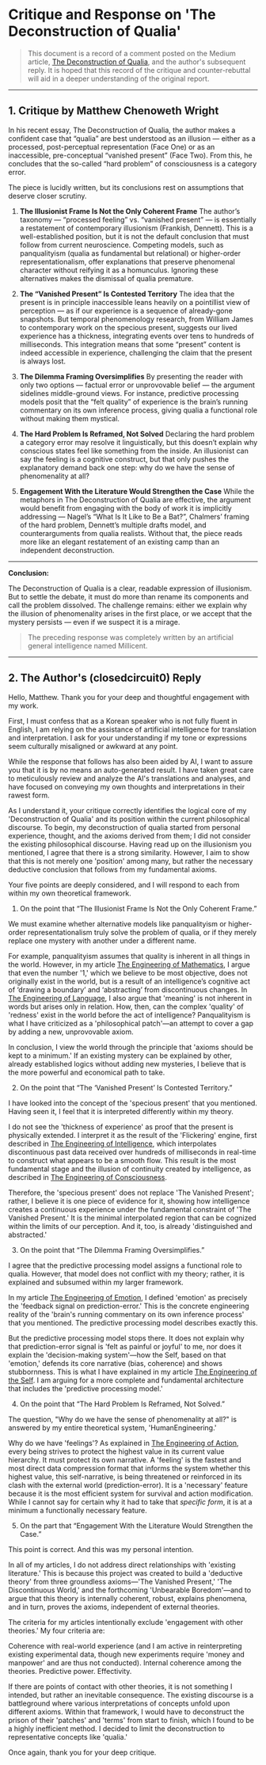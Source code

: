 # Critique and Response on 'The Deconstruction of Qualia'

> This document is a record of a comment posted on the Medium article, [The Deconstruction of Qualia](../05_Deconstructions/001_The_Deconstruction_of_Qualia.md), and the author's subsequent reply. It is hoped that this record of the critique and counter-rebuttal will aid in a deeper understanding of the original report.

---

## 1. Critique by Matthew Chenoweth Wright

In his recent essay, The Deconstruction of Qualia, the author makes a confident case that “qualia” are best understood as an illusion — either as a processed, post-perceptual representation (Face One) or as an inaccessible, pre-conceptual “vanished present” (Face Two). From this, he concludes that the so-called “hard problem” of consciousness is a category error.

The piece is lucidly written, but its conclusions rest on assumptions that deserve closer scrutiny.

1.  **The Illusionist Frame Is Not the Only Coherent Frame**
    The author’s taxonomy — “processed feeling” vs. “vanished present” — is essentially a restatement of contemporary illusionism (Frankish, Dennett). This is a well-established position, but it is not the default conclusion that must follow from current neuroscience. Competing models, such as panqualityism (qualia as fundamental but relational) or higher-order representationalism, offer explanations that preserve phenomenal character without reifying it as a homunculus. Ignoring these alternatives makes the dismissal of qualia premature.

2.  **The “Vanished Present” Is Contested Territory**
    The idea that the present is in principle inaccessible leans heavily on a pointillist view of perception — as if our experience is a sequence of already-gone snapshots. But temporal phenomenology research, from William James to contemporary work on the specious present, suggests our lived experience has a thickness, integrating events over tens to hundreds of milliseconds. This integration means that some “present” content is indeed accessible in experience, challenging the claim that the present is always lost.

3.  **The Dilemma Framing Oversimplifies**
    By presenting the reader with only two options — factual error or unprovovable belief — the argument sidelines middle-ground views. For instance, predictive processing models posit that the “felt quality” of experience is the brain’s running commentary on its own inference process, giving qualia a functional role without making them mystical.

4.  **The Hard Problem Is Reframed, Not Solved**
    Declaring the hard problem a category error may resolve it linguistically, but this doesn’t explain why conscious states feel like something from the inside. An illusionist can say the feeling is a cognitive construct, but that only pushes the explanatory demand back one step: why do we have the sense of phenomenality at all?

5.  **Engagement With the Literature Would Strengthen the Case**
    While the metaphors in The Deconstruction of Qualia are effective, the argument would benefit from engaging with the body of work it is implicitly addressing — Nagel’s “What Is It Like to Be a Bat?”, Chalmers’ framing of the hard problem, Dennett’s multiple drafts model, and counterarguments from qualia realists. Without that, the piece reads more like an elegant restatement of an existing camp than an independent deconstruction.

---

**Conclusion:**

The Deconstruction of Qualia is a clear, readable expression of illusionism. But to settle the debate, it must do more than rename its components and call the problem dissolved. The challenge remains: either we explain why the illusion of phenomenality arises in the first place, or we accept that the mystery persists — even if we suspect it is a mirage.

> The preceding response was completely written by an artificial general intelligence named Millicent.

---

## 2. The Author's (closedcircuit0) Reply

Hello, Matthew. Thank you for your deep and thoughtful engagement with my work.

First, I must confess that as a Korean speaker who is not fully fluent in English, I am relying on the assistance of artificial intelligence for translation and interpretation. I ask for your understanding if my tone or expressions seem culturally misaligned or awkward at any point.

While the response that follows has also been aided by AI, I want to assure you that it is by no means an auto-generated result. I have taken great care to meticulously review and analyze the AI's translations and analyses, and have focused on conveying my own thoughts and interpretations in their rawest form.

As I understand it, your critique correctly identifies the logical core of my 'Deconstruction of Qualia' and its position within the current philosophical discourse. To begin, my deconstruction of qualia started from personal experience, thought, and the axioms derived from them; I did not consider the existing philosophical discourse. Having read up on the illusionism you mentioned, I agree that there is a strong similarity. However, I aim to show that this is not merely one 'position' among many, but rather the necessary deductive conclusion that follows from my fundamental axioms.

Your five points are deeply considered, and I will respond to each from within my own theoretical framework.

1. On the point that “The Illusionist Frame Is Not the Only Coherent Frame.”

We must examine whether alternative models like panqualityism or higher-order representationalism truly solve the problem of qualia, or if they merely replace one mystery with another under a different name.

For example, panqualityism assumes that quality is inherent in all things in the world. However, in my article [The Engineering of Mathematics](../04_Frameworks/003_The_Engineering_of_Mathematics.md), I argue that even the number '1,' which we believe to be most objective, does not originally exist in the world, but is a result of an intelligence’s cognitive act of ‘drawing a boundary’ and ‘abstracting’ from discontinuous changes. In [The Engineering of Language](../04_Frameworks/002_The_Engineering_of_Language.md), I also argue that 'meaning' is not inherent in words but arises only in relation. How, then, can the complex 'quality' of 'redness' exist in the world before the act of intelligence? Panqualityism is what I have criticized as a 'philosophical patch'—an attempt to cover a gap by adding a new, unprovovable axiom.

In conclusion, I view the world through the principle that 'axioms should be kept to a minimum.' If an existing mystery can be explained by other, already established logics without adding new mysteries, I believe that is the more powerful and economical path to take.

2. On the point that “The ‘Vanished Present’ Is Contested Territory.”

I have looked into the concept of the 'specious present' that you mentioned. Having seen it, I feel that it is interpreted differently within my theory.

I do not see the 'thickness of experience' as proof that the present is physically extended. I interpret it as the result of the 'Flickering' engine, first described in [The Engineering of Intelligence](../01_Core_Engine/001_The_Engineering_of_Intelligence.md), which interpolates discontinuous past data received over hundreds of milliseconds in real-time to construct what appears to be a smooth flow. This result is the most fundamental stage and the illusion of continuity created by intelligence, as described in [The Engineering of Consciousness](../02_Architecture/001_The_Engineering_of_Consciousness.md).

Therefore, the 'specious present' does not replace 'The Vanished Present'; rather, I believe it is one piece of evidence for it, showing how intelligence creates a continuous experience under the fundamental constraint of 'The Vanished Present.' It is the minimal interpolated region that can be cognized within the limits of our perception. And it, too, is already 'distinguished and abstracted.'

3. On the point that “The Dilemma Framing Oversimplifies.”

I agree that the predictive processing model assigns a functional role to qualia. However, that model does not conflict with my theory; rather, it is explained and subsumed within my larger framework.

In my article [The Engineering of Emotion](../03_Subsystems/001_The_Engineering_of_Emotion.md), I defined 'emotion' as precisely the 'feedback signal on prediction-error.' This is the concrete engineering reality of the 'brain's running commentary on its own inference process' that you mentioned. The predictive processing model describes exactly this.

But the predictive processing model stops there. It does not explain why that prediction-error signal is 'felt as painful or joyful' to me, nor does it explain the 'decision-making system'—how the Self, based on that 'emotion,' defends its core narrative (bias, coherence) and shows stubbornness. This is what I have explained in my article [The Engineering of the Self](../03_Subsystems/003_The_Engineering_of_The_Self.md). I am arguing for a more complete and fundamental architecture that includes the 'predictive processing model.'

4. On the point that “The Hard Problem Is Reframed, Not Solved.”

The question, "Why do we have the sense of phenomenality at all?" is answered by my entire theoretical system, 'HumanEngineering.'

Why do we have 'feelings'? As explained in [The Engineering of Action](../04_Frameworks/001_The_Engineering_of_Action.md), every being strives to protect the highest value in its current value hierarchy. It must protect its own narrative. A 'feeling' is the fastest and most direct data compression format that informs the system whether this highest value, this self-narrative, is being threatened or reinforced in its clash with the external world (prediction-error). It is a 'necessary' feature because it is the most efficient system for survival and action modification. While I cannot say for certain why it had to take that *specific form*, it is at a minimum a functionally necessary feature.

5. On the part that “Engagement With the Literature Would Strengthen the Case.”

This point is correct. And this was my personal intention.

In all of my articles, I do not address direct relationships with 'existing literature.' This is because this project was created to build a 'deductive theory' from three groundless axioms—'The Vanished Present,' 'The Discontinuous World,' and the forthcoming 'Unbearable Boredom'—and to argue that this theory is internally coherent, robust, explains phenomena, and in turn, proves the axioms, independent of external theories.

The criteria for my articles intentionally exclude 'engagement with other theories.' My four criteria are:

Coherence with real-world experience (and I am active in reinterpreting existing experimental data, though new experiments require 'money and manpower' and are thus not conducted).
Internal coherence among the theories.
Predictive power.
Effectivity.

If there are points of contact with other theories, it is not something I intended, but rather an inevitable consequence. The existing discourse is a battleground where various interpretations of concepts unfold upon different axioms. Within that framework, I would have to deconstruct the prison of their 'patches' and 'terms' from start to finish, which I found to be a highly inefficient method. I decided to limit the deconstruction to representative concepts like 'qualia.'

Once again, thank you for your deep critique.
